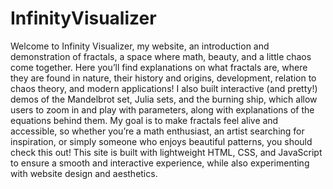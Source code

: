 # InfinityVisualizer
Welcome to Infinity Visualizer, my website, an introduction and demonstration of fractals, a space where math, beauty, and a little chaos come together. Here you’ll find explanations on what fractals are, where they are found in nature, their history and origins, development, relation to chaos theory, and modern applications! 
I also built interactive (and pretty!) demos of the Mandelbrot set, Julia sets, and the burning ship, which allow users to zoom in and play with parameters, along with explanations of the equations behind them. My goal is to make fractals feel alive and accessible, so whether you’re a math enthusiast, an artist searching for inspiration, or simply someone who enjoys beautiful patterns, you should check this out! 
This site is built with lightweight HTML, CSS, and JavaScript to ensure a smooth and interactive experience, while also experimenting with website design and aesthetics. 
